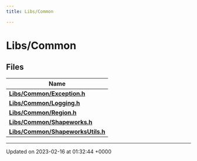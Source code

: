 ```yaml
---
title: Libs/Common

---
```


# Libs/Common



## Files

| Name           |
| -------------- |
| **[Libs/Common/Exception.h](../Files/Exception_8h.md#file-exception.h)**  |
| **[Libs/Common/Logging.h](../Files/Logging_8h.md#file-logging.h)**  |
| **[Libs/Common/Region.h](../Files/Region_8h.md#file-region.h)**  |
| **[Libs/Common/Shapeworks.h](../Files/Shapeworks_8h.md#file-shapeworks.h)**  |
| **[Libs/Common/ShapeworksUtils.h](../Files/ShapeworksUtils_8h.md#file-shapeworksutils.h)**  |






-------------------------------

Updated on 2023-02-16 at 01:32:44 +0000
